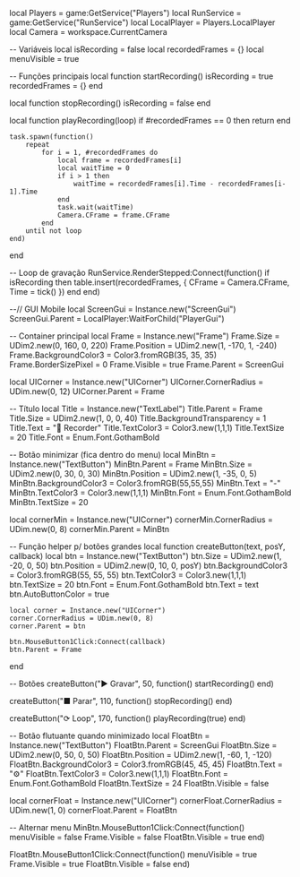 local Players = game:GetService("Players")
local RunService = game:GetService("RunService")
local LocalPlayer = Players.LocalPlayer
local Camera = workspace.CurrentCamera

-- Variáveis
local isRecording = false
local recordedFrames = {}
local menuVisible = true

-- Funções principais
local function startRecording()
	isRecording = true
	recordedFrames = {}
end

local function stopRecording()
	isRecording = false
end

local function playRecording(loop)
	if #recordedFrames == 0 then return end

	task.spawn(function()
		repeat
			for i = 1, #recordedFrames do
				local frame = recordedFrames[i]
				local waitTime = 0
				if i > 1 then
					waitTime = recordedFrames[i].Time - recordedFrames[i-1].Time
				end
				task.wait(waitTime)
				Camera.CFrame = frame.CFrame
			end
		until not loop
	end)
end

-- Loop de gravação
RunService.RenderStepped:Connect(function()
	if isRecording then
		table.insert(recordedFrames, {
			CFrame = Camera.CFrame,
			Time = tick()
		})
	end
end)

--// GUI Mobile
local ScreenGui = Instance.new("ScreenGui")
ScreenGui.Parent = LocalPlayer:WaitForChild("PlayerGui")

-- Container principal
local Frame = Instance.new("Frame")
Frame.Size = UDim2.new(0, 160, 0, 220)
Frame.Position = UDim2.new(1, -170, 1, -240)
Frame.BackgroundColor3 = Color3.fromRGB(35, 35, 35)
Frame.BorderSizePixel = 0
Frame.Visible = true
Frame.Parent = ScreenGui

local UICorner = Instance.new("UICorner")
UICorner.CornerRadius = UDim.new(0, 12)
UICorner.Parent = Frame

-- Título
local Title = Instance.new("TextLabel")
Title.Parent = Frame
Title.Size = UDim2.new(1, 0, 0, 40)
Title.BackgroundTransparency = 1
Title.Text = "📱 Recorder"
Title.TextColor3 = Color3.new(1,1,1)
Title.TextSize = 20
Title.Font = Enum.Font.GothamBold

-- Botão minimizar (fica dentro do menu)
local MinBtn = Instance.new("TextButton")
MinBtn.Parent = Frame
MinBtn.Size = UDim2.new(0, 30, 0, 30)
MinBtn.Position = UDim2.new(1, -35, 0, 5)
MinBtn.BackgroundColor3 = Color3.fromRGB(55,55,55)
MinBtn.Text = "-"
MinBtn.TextColor3 = Color3.new(1,1,1)
MinBtn.Font = Enum.Font.GothamBold
MinBtn.TextSize = 20

local cornerMin = Instance.new("UICorner")
cornerMin.CornerRadius = UDim.new(0, 8)
cornerMin.Parent = MinBtn

-- Função helper p/ botões grandes
local function createButton(text, posY, callback)
	local btn = Instance.new("TextButton")
	btn.Size = UDim2.new(1, -20, 0, 50)
	btn.Position = UDim2.new(0, 10, 0, posY)
	btn.BackgroundColor3 = Color3.fromRGB(55, 55, 55)
	btn.TextColor3 = Color3.new(1,1,1)
	btn.TextSize = 20
	btn.Font = Enum.Font.GothamBold
	btn.Text = text
	btn.AutoButtonColor = true

	local corner = Instance.new("UICorner")
	corner.CornerRadius = UDim.new(0, 8)
	corner.Parent = btn

	btn.MouseButton1Click:Connect(callback)
	btn.Parent = Frame
end

-- Botões
createButton("▶ Gravar", 50, function()
	startRecording()
end)

createButton("■ Parar", 110, function()
	stopRecording()
end)

createButton("⟳ Loop", 170, function()
	playRecording(true)
end)

-- Botão flutuante quando minimizado
local FloatBtn = Instance.new("TextButton")
FloatBtn.Parent = ScreenGui
FloatBtn.Size = UDim2.new(0, 50, 0, 50)
FloatBtn.Position = UDim2.new(1, -60, 1, -120)
FloatBtn.BackgroundColor3 = Color3.fromRGB(45, 45, 45)
FloatBtn.Text = "⚙"
FloatBtn.TextColor3 = Color3.new(1,1,1)
FloatBtn.Font = Enum.Font.GothamBold
FloatBtn.TextSize = 24
FloatBtn.Visible = false

local cornerFloat = Instance.new("UICorner")
cornerFloat.CornerRadius = UDim.new(1, 0)
cornerFloat.Parent = FloatBtn

-- Alternar menu
MinBtn.MouseButton1Click:Connect(function()
	menuVisible = false
	Frame.Visible = false
	FloatBtn.Visible = true
end)

FloatBtn.MouseButton1Click:Connect(function()
	menuVisible = true
	Frame.Visible = true
	FloatBtn.Visible = false
end)
